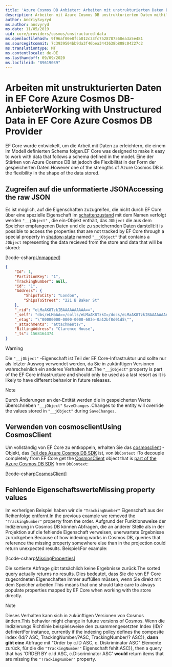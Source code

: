 ```yaml
---
title: 'Azure Cosmos DB Anbieter: Arbeiten mit unstrukturierten Daten EF Core'
description: Arbeiten mit Azure Cosmos DB unstrukturierten Daten mithilfe Entity Framework Core
author: AndriySvyryd
ms.author: ansvyryd
ms.date: 11/05/2019
uid: core/providers/cosmos/unstructured-data
ms.openlocfilehash: 9f96af00e8fcb012c33fc7528787560ea3a5e481
ms.sourcegitcommit: 7c3939504bb9da3f46bea3443638b808c04227c2
ms.translationtype: MT
ms.contentlocale: de-DE
ms.lasthandoff: 09/09/2020
ms.locfileid: "89619039"
---
```

# <a name="working-with-unstructured-data-in-ef-core-azure-cosmos-db-provider"></a><span data-ttu-id="8a34b-103">Arbeiten mit unstrukturierten Daten in EF Core Azure Cosmos DB-Anbieter</span><span class="sxs-lookup"><span data-stu-id="8a34b-103">Working with Unstructured Data in EF Core Azure Cosmos DB Provider</span></span>

<span data-ttu-id="8a34b-104">EF Core wurde entwickelt, um die Arbeit mit Daten zu erleichtern, die einem im Modell definierten Schema folgen.</span><span class="sxs-lookup"><span data-stu-id="8a34b-104">EF Core was designed to make it easy to work with data that follows a schema defined in the model.</span></span> <span data-ttu-id="8a34b-105">Eine der Stärken von Azure Cosmos DB ist jedoch die Flexibilität in der Form der gespeicherten Daten.</span><span class="sxs-lookup"><span data-stu-id="8a34b-105">However one of the strengths of Azure Cosmos DB is the flexibility in the shape of the data stored.</span></span>

## <a name="accessing-the-raw-json"></a><span data-ttu-id="8a34b-106">Zugreifen auf die unformatierte JSON</span><span class="sxs-lookup"><span data-stu-id="8a34b-106">Accessing the raw JSON</span></span>

<span data-ttu-id="8a34b-107">Es ist möglich, auf die Eigenschaften zuzugreifen, die nicht durch EF Core über eine spezielle Eigenschaft im [schattenzustand](xref:core/modeling/shadow-properties) mit dem Namen verfolgt werden `"__jObject"` , die ein-Objekt enthält, das `JObject` die aus dem Speicher empfangenen Daten und die zu speichernden Daten darstellt:</span><span class="sxs-lookup"><span data-stu-id="8a34b-107">It is possible to access the properties that are not tracked by EF Core through a special property in [shadow-state](xref:core/modeling/shadow-properties) named `"__jObject"` that contains a `JObject` representing the data recieved from the store and data that will be stored:</span></span>

[!code-csharp[Unmapped](../../../../samples/core/Cosmos/UnstructuredData/Sample.cs?highlight=23,24&name=Unmapped)]

``` json
{
    "Id": 1,
    "PartitionKey": "1",
    "TrackingNumber": null,
    "id": "1",
    "Address": {
        "ShipsToCity": "London",
        "ShipsToStreet": "221 B Baker St"
    },
    "_rid": "eLMaAK8TzkIBAAAAAAAAAA==",
    "_self": "dbs/eLMaAA==/colls/eLMaAK8TzkI=/docs/eLMaAK8TzkIBAAAAAAAAAA==/",
    "_etag": "\"00000000-0000-0000-683e-0a12bf8d01d5\"",
    "_attachments": "attachments/",
    "BillingAddress": "Clarence House",
    "_ts": 1568164374
}
```

> [!WARNING]
> <span data-ttu-id="8a34b-108">Die `"__jObject"` -Eigenschaft ist Teil der EF Core-Infrastruktur und sollte nur als letzter Ausweg verwendet werden, da Sie in zukünftigen Versionen wahrscheinlich ein anderes Verhalten hat.</span><span class="sxs-lookup"><span data-stu-id="8a34b-108">The `"__jObject"` property is part of the EF Core infrastructure and should only be used as a last resort as it is likely to have different behavior in future releases.</span></span>

> [!NOTE]
> <span data-ttu-id="8a34b-109">Durch Änderungen an der-Entität werden die in gespeicherten Werte überschrieben `"__jObject"` `SaveChanges` .</span><span class="sxs-lookup"><span data-stu-id="8a34b-109">Changes to the entity will override the values stored in `"__jObject"` during `SaveChanges`.</span></span>

## <a name="using-cosmosclient"></a><span data-ttu-id="8a34b-110">Verwenden von cosmosclient</span><span class="sxs-lookup"><span data-stu-id="8a34b-110">Using CosmosClient</span></span>

<span data-ttu-id="8a34b-111">Um vollständig von EF Core zu entkoppeln, erhalten Sie das [cosmosclient](/dotnet/api/Microsoft.Azure.Cosmos.CosmosClient) -Objekt, das [Teil des Azure Cosmos DB SDK](/azure/cosmos-db/sql-api-get-started) ist, von `DbContext` :</span><span class="sxs-lookup"><span data-stu-id="8a34b-111">To decouple completely from EF Core get the [CosmosClient](/dotnet/api/Microsoft.Azure.Cosmos.CosmosClient) object that is [part of the Azure Cosmos DB SDK](/azure/cosmos-db/sql-api-get-started) from `DbContext`:</span></span>

[!code-csharp[CosmosClient](../../../../samples/core/Cosmos/UnstructuredData/Sample.cs?highlight=3&name=CosmosClient)]

## <a name="missing-property-values"></a><span data-ttu-id="8a34b-112">Fehlende Eigenschaftswerte</span><span class="sxs-lookup"><span data-stu-id="8a34b-112">Missing property values</span></span>

<span data-ttu-id="8a34b-113">Im vorherigen Beispiel haben wir die `"TrackingNumber"` Eigenschaft aus der Reihenfolge entfernt.</span><span class="sxs-lookup"><span data-stu-id="8a34b-113">In the previous example we removed the `"TrackingNumber"` property from the order.</span></span> <span data-ttu-id="8a34b-114">Aufgrund der Funktionsweise der Indizierung in Cosmos DB können Abfragen, die an anderer Stelle als in der Projektion auf die fehlende Eigenschaft verweisen, unerwartete Ergebnisse zurückgeben.</span><span class="sxs-lookup"><span data-stu-id="8a34b-114">Because of how indexing works in Cosmos DB, queries that reference the missing property somewhere else than in the projection could return unexpected results.</span></span> <span data-ttu-id="8a34b-115">Beispiel:</span><span class="sxs-lookup"><span data-stu-id="8a34b-115">For example:</span></span>

[!code-csharp[MissingProperties](../../../../samples/core/Cosmos/UnstructuredData/Sample.cs?name=MissingProperties)]

<span data-ttu-id="8a34b-116">Die sortierte Abfrage gibt tatsächlich keine Ergebnisse zurück.</span><span class="sxs-lookup"><span data-stu-id="8a34b-116">The sorted query actually returns no results.</span></span> <span data-ttu-id="8a34b-117">Dies bedeutet, dass Sie die von EF Core zugeordneten Eigenschaften immer auffüllen müssen, wenn Sie direkt mit dem Speicher arbeiten.</span><span class="sxs-lookup"><span data-stu-id="8a34b-117">This means that one should take care to always populate properties mapped by EF Core when working with the store directly.</span></span>

> [!NOTE]
> <span data-ttu-id="8a34b-118">Dieses Verhalten kann sich in zukünftigen Versionen von Cosmos ändern.</span><span class="sxs-lookup"><span data-stu-id="8a34b-118">This behavior might change in future versions of Cosmos.</span></span> <span data-ttu-id="8a34b-119">Wenn die Indizierungs Richtlinie beispielsweise den zusammengesetzten Index {ID/? definiert</span><span class="sxs-lookup"><span data-stu-id="8a34b-119">For instance, currently if the indexing policy defines the composite index {Id/?</span></span> <span data-ttu-id="8a34b-120">ASC, TrackingNumber/?</span><span class="sxs-lookup"><span data-stu-id="8a34b-120">ASC, TrackingNumber/?</span></span> <span data-ttu-id="8a34b-121">ASC)}, __dann gibt eine__ Abfrage mit "Order by c.ID ASC, c. Diskriminator ASC" Elemente zurück, für die die `"TrackingNumber"` Eigenschaft fehlt.</span><span class="sxs-lookup"><span data-stu-id="8a34b-121">ASC)}, then a query that has 'ORDER BY c.Id ASC, c.Discriminator ASC' __would__ return items that are missing the `"TrackingNumber"` property.</span></span>

